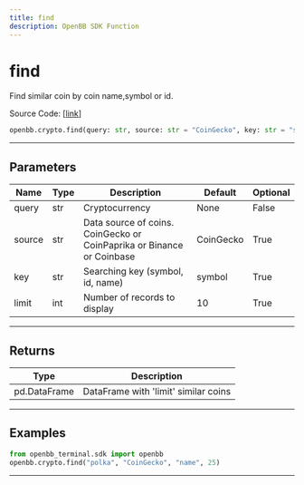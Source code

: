 ```yaml
---
title: find
description: OpenBB SDK Function
---
```


# find

Find similar coin by coin name,symbol or id.

Source Code: [[link](https://github.com/OpenBB-finance/OpenBBTerminal/tree/main/openbb_terminal/cryptocurrency/crypto_models.py#L9)]

```python
openbb.crypto.find(query: str, source: str = "CoinGecko", key: str = "symbol", limit: int = 10)
```

---

## Parameters

| Name | Type | Description | Default | Optional |
| ---- | ---- | ----------- | ------- | -------- |
| query | str | Cryptocurrency | None | False |
| source | str | Data source of coins.  CoinGecko or CoinPaprika or Binance or Coinbase | CoinGecko | True |
| key | str | Searching key (symbol, id, name) | symbol | True |
| limit | int | Number of records to display | 10 | True |


---

## Returns

| Type | Description |
| ---- | ----------- |
| pd.DataFrame | DataFrame with 'limit' similar coins |
---

## Examples

```python
from openbb_terminal.sdk import openbb
openbb.crypto.find("polka", "CoinGecko", "name", 25)
```

---


